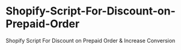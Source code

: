 # Shopify-Script-For-Discount-on-Prepaid-Order
Shopify Script For Discount on Prepaid Order &amp; Increase Conversion

